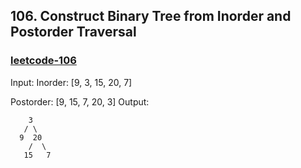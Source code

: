 ## 106. Construct Binary Tree from Inorder and Postorder Traversal

<h3><a href="https://leetcode.com/problems/construct-binary-tree-from-inorder-and-postorder-traversal/">leetcode-106</a></h3>

Input:
Inorder: [9, 3, 15, 20, 7]

Postorder: [9, 15, 7, 20, 3]
Output:

```plaintext
    3
   / \
  9  20
    /  \
   15   7

```
